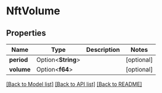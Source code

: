 # NftVolume

## Properties

Name | Type | Description | Notes
------------ | ------------- | ------------- | -------------
**period** | Option<**String**> |  | [optional]
**volume** | Option<**f64**> |  | [optional]

[[Back to Model list]](../README.md#documentation-for-models) [[Back to API list]](../README.md#documentation-for-api-endpoints) [[Back to README]](../README.md)


